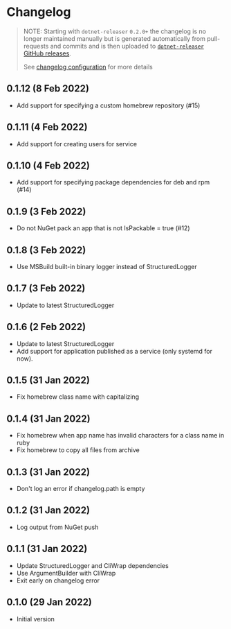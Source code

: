 # Changelog

> NOTE: Starting with `dotnet-releaser` `0.2.0+` the changelog is no longer maintained manually but is generated automatically from pull-requests and commits and is then uploaded to [`dotnet-releaser` GitHub releases](https://github.com/xoofx/dotnet-releaser/releases).
>
> See [changelog configuration]([https://](https://github.com/xoofx/dotnet-releaser/blob/main/doc/changelog_user_guide.md)) for more details

## 0.1.12 (8 Feb 2022)
- Add support for specifying a custom homebrew repository (#15)

## 0.1.11 (4 Feb 2022)
- Add support for creating users for service

## 0.1.10 (4 Feb 2022)
- Add support for specifying package dependencies for deb and rpm (#14)

## 0.1.9 (3 Feb 2022)
- Do not NuGet pack an app that is not IsPackable = true (#12)

## 0.1.8 (3 Feb 2022)
- Use MSBuild built-in binary logger instead of StructuredLogger

## 0.1.7 (3 Feb 2022)
- Update to latest StructuredLogger

## 0.1.6 (2 Feb 2022)
- Update to latest StructuredLogger
- Add support for application published as a service (only systemd for now).

## 0.1.5 (31 Jan 2022)
- Fix homebrew class name with capitalizing

## 0.1.4 (31 Jan 2022)
- Fix homebrew when app name has invalid characters for a class name in ruby
- Fix homebrew to copy all files from archive

## 0.1.3 (31 Jan 2022)

- Don't log an error if changelog.path is empty

## 0.1.2 (31 Jan 2022)

- Log output from NuGet push

## 0.1.1 (31 Jan 2022)

- Update StructuredLogger and CliWrap dependencies
- Use ArgumentBuilder with CliWrap
- Exit early on changelog error

## 0.1.0 (29 Jan 2022)

- Initial version